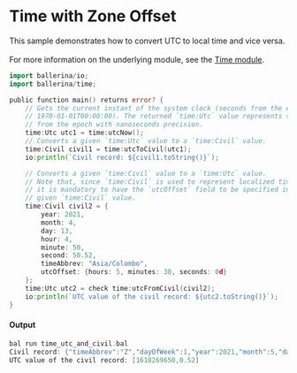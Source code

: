 # Time with Zone Offset

 This sample demonstrates how to convert UTC to local time and
 vice versa.<br/><br/>
 For more information on the underlying module,
 see the [Time module](https:docs.central.ballerina.io/ballerina/time/latest/).

```go
import ballerina/io;
import ballerina/time;

public function main() returns error? {
    // Gets the current instant of the system clock (seconds from the epoch of
    // 1970-01-01T00:00:00). The returned `time:Utc` value represents seconds
    // from the epoch with nanoseconds precision.
    time:Utc utc1 = time:utcNow();
    // Converts a given `time:Utc` value to a `time:Civil` value.
    time:Civil civil1 = time:utcToCivil(utc1);
    io:println(`Civil record: ${civil1.toString()}`);

    // Converts a given `time:Civil` value to a `time:Utc` value.
    // Note that, since `time:Civil` is used to represent localized time,
    // it is mandatory to have the `utcOffset` field to be specified in the
    // given `time:Civil` value.
    time:Civil civil2 = {
        year: 2021,
        month: 4,
        day: 13,
        hour: 4,
        minute: 50,
        second: 50.52,
        timeAbbrev: "Asia/Colombo",
        utcOffset: {hours: 5, minutes: 30, seconds: 0d}
    };
    time:Utc utc2 = check time:utcFromCivil(civil2);
    io:println(`UTC value of the civil record: ${utc2.toString()}`);
}
```

#### Output

```go
bal run time_utc_and_civil.bal
Civil record: {"timeAbbrev":"Z","dayOfWeek":1,"year":2021,"month":5,"day":24,"hour":7,"minute":7,"second":15.757818}
UTC value of the civil record: [1618269650,0.52]
```